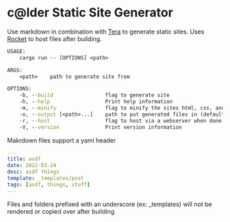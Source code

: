 # c@lder Static Site Generator

Use markdown in combination with [Tera](https://tera.netlify.app/) to generate static sites. Uses [Rocket](https://rocket.rs) to host files after building.

```cmd
USAGE:
    cargo run -- [OPTIONS] <path>

ARGS:
    <path>    path to generate site from

OPTIONS:
    -b, --build                 flag to generate site
    -h, --help                  Print help information
    -m, --minify                flag to minify the sites html, css, and js code
    -o, --output [<path>...]    path to put generated files in (default "output/")
    -r, --host                  flag to host via a webserver when done
    -V, --version               Print version information
```

Makrdown files support a yaml header
```yaml
---
title: asdf
date: 2022-03-24
desc: asdf things
template: _templates/post
tags: [asdf, things, stuff]
---
```

Files and folders prefixed with an underscore (ex: _templates) will not be rendered or copied over after building
